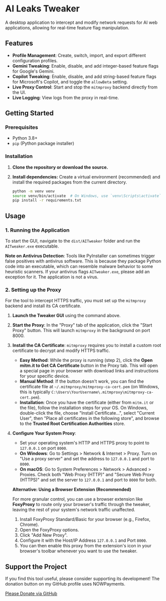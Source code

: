 # AI Leaks Tweaker

A desktop application to intercept and modify network requests for AI web applications, allowing for real-time feature flag manipulation.

## Features

- **Profile Management**: Create, switch, import, and export different configuration profiles.
- **Gemini Tweaking**: Enable, disable, and add integer-based feature flags for Google's Gemini.
- **Copilot Tweaking**: Enable, disable, and add string-based feature flags for Microsoft's Copilot, and toggle the `allowBeta` setting.
- **Live Proxy Control**: Start and stop the `mitmproxy` backend directly from the UI.
- **Live Logging**: View logs from the proxy in real-time.

## Getting Started

### Prerequisites

- Python 3.8+
- `pip` (Python package installer)

### Installation

1.  **Clone the repository or download the source.**

2.  **Install dependencies:**
    Create a virtual environment (recommended) and install the required packages from the current directory.
    ```sh
    python -m venv venv
    source venv/bin/activate  # On Windows, use `venv\Scripts\activate`
    pip install -r requirements.txt
    ```

## Usage

### 1. Running the Application

To start the GUI, navigate to the `dist/AITweaker` folder and run the `AITweaker.exe` executable.

**Note on Antivirus Detection**: Tools like PyInstaller can sometimes trigger false positives with antivirus software. This is because they package Python code into an executable, which can resemble malware behavior to some heuristic scanners. If your antivirus flags `AITweaker.exe`, please add an exception for it. The application is not a virus.

### 2. Setting up the Proxy

For the tool to intercept HTTPS traffic, you must set up the `mitmproxy` backend and install its CA certificate.

1.  **Launch the Tweaker GUI** using the command above.

2.  **Start the Proxy**: In the "Proxy" tab of the application, click the "Start Proxy" button. This will launch `mitmproxy` in the background on port 8000.

3.  **Install the CA Certificate**: `mitmproxy` requires you to install a custom root certificate to decrypt and modify HTTPS traffic.
    - **Easy Method**: While the proxy is running (step 2), click the **Open mitm.it to Get CA Certificate** button in the Proxy tab. This will open a special page in your browser with download links and instructions for your specific device.
    - **Manual Method**: If the button doesn't work, you can find the certificate file at `~/.mitmproxy/mitmproxy-ca-cert.pem` (on Windows, this is typically `C:\Users\YourUsername\.mitmproxy\mitmproxy-ca-cert.pem`).
    - **Installation**: Once you have the certificate (either from `mitm.it` or the file), follow the installation steps for your OS. On Windows, double-click the file, choose "Install Certificate...", select "Current User", then "Place all certificates in the following store", and browse to the **Trusted Root Certification Authorities** store.

4.  **Configure Your System Proxy**:
    - Set your operating system's HTTP and HTTPS proxy to point to `127.0.0.1` on port `8000`.
    - **On Windows**: Go to Settings > Network & Internet > Proxy. Turn on "Use a proxy server" and set the address to `127.0.0.1` and port to `8000`.
    - **On macOS**: Go to System Preferences > Network > Advanced > Proxies. Check both "Web Proxy (HTTP)" and "Secure Web Proxy (HTTPS)" and set the server to `127.0.0.1` and port to `8000` for both.

    **Alternative: Using a Browser Extension (Recommended)**

    For more granular control, you can use a browser extension like **FoxyProxy** to route only your browser's traffic through the tweaker, leaving the rest of your system's network traffic unaffected.

    1.  Install FoxyProxy Standard/Basic for your browser (e.g., Firefox, Chrome).
    2.  Open the FoxyProxy options.
    3.  Click "Add New Proxy".
    4.  Configure it with the Host/IP Address `127.0.0.1` and Port `8000`.
    5.  You can then enable this proxy from the extension's icon in your browser's toolbar whenever you want to use the tweaker.



## Support the Project

If you find this tool useful, please consider supporting its development! The donation button on my GitHub profile uses NOWPayments.

[Please Donate via GitHub](https://github.com/cloudwaddie)
